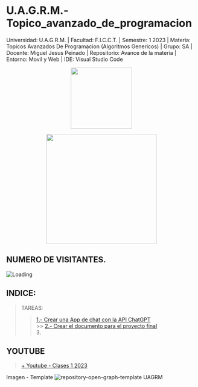 # U.A.G.R.M.-Topico_avanzado_de_programacion

Universidad: U.A.G.R.M. | Facultad: F.I.C.C.T. | Semestre: 1 2023 | Materia: Topicos Avanzados De Programacion (Algoritmos Genericos) | Grupo: SA | Docente: Miguel Jesus Peinado | Repositorio: Avance de la materia | Entorno: Movil y Web | IDE: Visual Studio Code

<p align="center"><img src="https://user-images.githubusercontent.com/36086876/146686931-7454e35d-a44b-422f-84c6-c3645d235ad3.png" width="162"></p>
<p align="center"><img src="https://user-images.githubusercontent.com/36086876/148548585-d4259cff-b909-48de-8d48-c41a7ba2cab3.png" width="292"></p>

## NUMERO DE VISITANTES.

<img align="left" src = "https://profile-counter.glitch.me/U.A.G.R.M.-Topicos_avanzados_de_programacion/count.svg" alt ="Loading"> <br>

## INDICE:

> TAREAS:
>
> > [1.- Crear una App de chat con la API ChatGPT]() <br> >> [2.- Crear el documento para el proyecto final](https://1drv.ms/w/s!ArQLL-6st4rhyiaDEc9uYjqW1OYa?e=KCnm1d) <br> 3. <br>

## YOUTUBE

> [+ Youtube - Clases 1 2023](Messenger)

Imagen - Template
![repository-open-graph-template UAGRM](https://user-images.githubusercontent.com/36086876/88793812-6e45de80-d16b-11ea-9b49-764ae91194d3.png)
